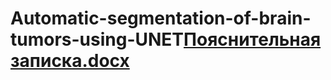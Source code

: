 # Automatic-segmentation-of-brain-tumors-using-UNET[Пояснительная записка.docx](https://github.com/user-attachments/files/17009994/default.docx)
